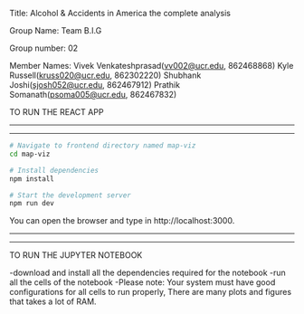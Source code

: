 Title: Alcohol & Accidents in America the complete analysis

Group Name: Team B.I.G

Group number: 02

Member Names:
Vivek Venkateshprasad(vv002@ucr.edu, 862468868)
Kyle Russell(kruss020@ucr.edu, 862302220)
Shubhank Joshi(sjosh052@ucr.edu, 862467912)
Prathik Somanath(psoma005@ucr.edu, 862467832)

TO RUN THE REACT APP

---

---

```bash
# Navigate to frontend directory named map-viz
cd map-viz

# Install dependencies
npm install

# Start the development server
npm run dev
```

You can open the browser and type in http://localhost:3000.

---

---

TO RUN THE JUPYTER NOTEBOOK

-download and install all the dependencies required for the notebook
-run all the cells of the notebook
-Please note: Your system must have good configurations for all cells to run properly, There are many plots and figures that takes a lot of RAM.
